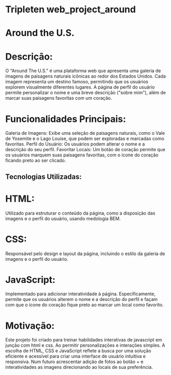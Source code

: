 # Tripleten web_project_around

# Around the U.S.

# Descrição:
O "Around The U.S." é uma plataforma web que apresenta uma galeria de imagens de paisagens naturais icônicas ao redor dos Estados Unidos. Cada imagem representa um destino famoso, permitindo que os usuários explorem visualmente diferentes lugares. A página de perfil do usuário permite personalizar o nome e uma breve descrição ("sobre mim"), além de marcar suas paisagens favoritas com um coração.

# Funcionalidades Principais:

Galeria de Imagens: Exibe uma seleção de paisagens naturais, como o Vale de Yosemite e o Lago Louise, que podem ser exploradas e marcadas como favoritas.
Perfil do Usuário: Os usuários podem alterar o nome e a descrição do seu perfil.
Favoritar Locais: Um botão de coração permite que os usuários marquem suas paisagens favoritas, com o ícone do coração ficando preto ao ser clicado.

## Tecnologias Utilizadas:

# HTML: 
Utilizado para estruturar o conteúdo da página, como a disposição das imagens e o perfil do usuário, usando medologia BEM.
# CSS: 
Responsável pelo design e layout da página, incluindo o estilo da galeria de imagens e o perfil do usuário.
# JavaScript: 
Implementado para adicionar interatividade à página. Especificamente, permite que os usuários alterem o nome e a descrição do perfil e façam com que o ícone do coração fique preto ao marcar um local como favorito.
# Motivação:
Este projeto foi criado para treinar habilidades interativas de javascript em junção com html e css. Ao permitir personalizações e interações simples. A escolha de HTML, CSS e JavaScript reflete a busca por uma solução eficiente e acessível para criar uma interface de usuário intuitiva e responsiva. Num futuro acrescentar adição de fotos ao botão + e interatividades as imagens direcionando ao locais de sua preferência.